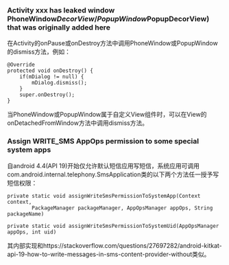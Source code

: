 ### Activity xxx has leaked window PhoneWindow$DecorView/PopupWindow$PopupDecorView) that was originally added here  
在Activity的onPause或onDestroy方法中调用PhoneWindow或PopupWindow的dismiss方法，例如：
~~~
@Override
protected void onDestroy() {
    if(mDialog != null) {
        mDialog.dismiss();
    }
    super.onDestroy();
}
~~~
当PhoneWindow或PopupWindow属于自定义View组件时，可以在View的onDetachedFromWindow方法中调用dismiss方法。  

### Assign WRITE_SMS AppOps permission to some special system apps  
自android 4.4(API 19)开始仅允许默认短信应用写短信，系统应用可调用com.android.internal.telephony.SmsApplication类的以下两个方法任一授予写短信权限： 
~~~
private static void assignWriteSmsPermissionToSystemApp(Context context,
        PackageManager packageManager, AppOpsManager appOps, String packageName)

private static void assignWriteSmsPermissionToSystemUid(AppOpsManager appOps, int uid)
~~~
其内部实现和https://stackoverflow.com/questions/27697282/android-kitkat-api-19-how-to-write-messages-in-sms-content-provider-without类似。
